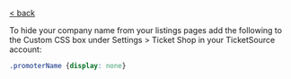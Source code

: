 [< back](../)

To hide your company name from your listings pages add the following to the Custom CSS box under Settings > Ticket Shop in your TicketSource account:

```css
.promoterName {display: none}
```
